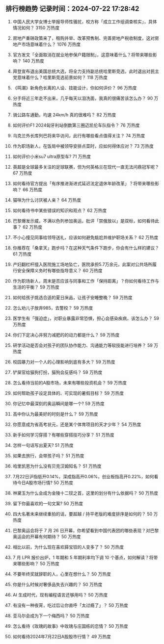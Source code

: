 
## 排行榜趋势 记录时间：2024-07-22 17:28:42
  
  1. 中国人民大学女博士举报导师性骚扰，校方称「成立工作组调查核实」，具体情况如何？ 3150 万热度
    
  2. 房地产重磅政策来了，租购并举、改革预售制、完善房地产税收制度，这对房地产市场意味着什么？ 1076 万热度
    
  3. 官方发文「全面取消在就业地参保户籍限制」，这意味着什么？将带来哪些影响？ 140 万热度
    
  4. 拜登宣布退出美国总统大选，将全力支持副总统哈里斯竞选，此时退出对民主党意味着什么？哈里斯竞选前景如何？ 118 万热度
    
  5. 《鸣潮》新角色长离的人设、技能设计，你如何评价？ 96 万热度
    
  6. 分手将近三年走不出来，几乎每天以泪洗面，我真的很痛苦该怎么办？ 90 万热度
    
  7. 骑公路车通勤，均速 24km/h 真的很难吗？ 82 万热度
    
  8. 如何评价F1 2024匈牙利站倒数第三圈迈凯伦车队指令？ 76 万热度
    
  9. 乌克兰外长库列巴将来华访问，此行有哪些看点值得关注？ 74 万热度
    
  10. 作为职场新人，在饭局中被领导安排点菜时，应如何得体应对？ 73 万热度
    
  11. 如何评价小米su7 ultra原型车? 71 万热度
    
  12. 英超是全球最多关注的足球联赛，但为何英格兰在现代一直无法问鼎冠军呢？ 67 万热度
    
  13. 如何看待官方提出「有序推进渐进式延迟法定退休年龄改革」？将带来哪些影响？ 66 万热度
    
  14. 猫咪为什么讨厌被人亲？ 64 万热度
    
  15. 如何看待书中某些错误的知识和观点？ 62 万热度
    
  16. 巴黎爆发示威，不满以色列参加奥运，批评「禁俄放以」是双标，如何看待此事？ 62 万热度
    
  17. 不小心撞见同事给领导送礼，应该如何避免尴尬并维护职场关系？ 62 万热度
    
  18. 你推荐在「桑拿天」跑步吗？在这种天气条件下跑步，你会有什么样的建议？ 61 万热度
    
  19. 产妇翻栏杆擅入医院施工场地坠亡，医院承担5.7万余元，此案对公共场所履行安全保障义务时有哪些指导意义？ 60 万热度
    
  20. 作为职场新人，周末是否应该与同事和工作「保持距离」？你如何看待工作与生活的平衡？ 59 万热度
    
  21. 如何给孩子挑选合适的夏日床品，让孩子安睡整晚？ 59 万热度
    
  22. 怎么劝儿子放弃985，去警校？ 59 万热度
    
  23. 医学生有「强迫症」，对职业暴露非常恐惧，担心会感染疾病，该怎么办？ 59 万热度
    
  24. 你们下定决心并努力减肥的的动力都是什么？ 59 万热度
    
  25. 研学活动是否会对孩子的团队协作能力、沟通能力等软技能进行培养？ 59 万热度
    
  26. 校园暴力对一个人的心理影响到底有多大？ 59 万热度
    
  27. 铲屎官给猫狗打扮，猫狗会反感吗？ 59 万热度
    
  28. 怎么看待当前的A股市场，未来有哪些投资机会？ 59 万热度
    
  29. 如何帮助孩子设定具体的、可实现的暑假目标？ 59 万热度
    
  30. 你记忆中最深刻的奥运瞬间是哪一个? 59 万热度
    
  31. 高中你认为最美好的时刻是什么？ 59 万热度
    
  32. 你愿意成为省高考状元，还是某个体育项目的天才少年？ 54 万热度
    
  33. 新手如何学习穿搭？有哪些穿搭技巧分享？ 51 万热度
    
  34. 怎样一句话写出夏天? 51 万热度
    
  35. 如果去旅行，会带孩子吗？ 51 万热度
    
  36. 哈里凯恩为什么没有贝克汉姆知名？ 51 万热度
    
  37. 7月22日沪指低开0.14%，深成指高开0.06%，创业板指高开0.22%，如何看待今日A股市场行情? 50 万热度
    
  38. 林黛玉为什么会成为金陵十二钗之首，这里的划分有什么依据吗？ 50 万热度
    
  39. 留下你最喜欢的一句文案? 50 万热度
    
  40. 四大名著未来继续重拍的话，要超越 / 持平老版的难度排序是如何的？ 50 万热度
    
  41. 巴黎奥运会将于 7 月 26 日开幕，你希望看到中国代表团的哪些表现？对巴黎奥运会的开幕有何期待？ 50 万热度
    
  42. 相比以前，为什么现在喜欢薛宝钗的人变多了？ 50 万热度
    
  43. 7 月 LPR 报价出炉，1 年期和 5 年期利率均下调 10 个基点，如何解读？将带来哪些影响？ 50 万热度
    
  44. 不要年终奖就辞职的人，心里在想什么？ 50 万热度
    
  45. 你是什么时候对奢侈品失去兴趣的？ 50 万热度
    
  46. AI 生成时代，现有编程语言还够用吗？ 50 万热度
    
  47. 有没有一种夜宵，吃过后让你直呼「太过瘾了」？ 50 万热度
    
  48. 亚马尔会成为下一个梅西吗？ 50 万热度
    
  49. 怎么看待《玫瑰的故事》中玫瑰与庄国栋的恋情？ 50 万热度
    
  50. 如何看待2024年7月22日A股股市行情？ 49 万热度
    